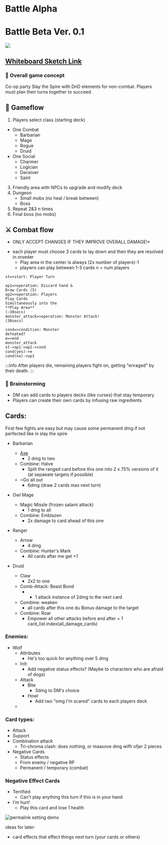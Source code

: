 # Battle Alpha

# Battle Beta Ver. 0.1

![](https://i.imgur.com/BFl5kyB.png)


## [Whiteboard Sketch Link ](https://expl.ai/PMDKNHBV)

### :thought_balloon: Overall game concept

Co-op party Slay the Spire with DnD elements for non-combat. Players must plan their turns together to succeed.

<!--### Explanation video
{%youtube jrGuvjjH0n8%}-->

## :sunrise_over_mountains: Gameflow

1. Players select class (starting deck)
  - One Combat
    - Barbarian
    - Mage
    - Rogue
    - Druid
  - One Social
    - Charmer
    - Logician
    - Deceiver
    - Saint
3. Friendly area with NPCs to upgrade and modify deck
4. Dungeon
    - Small mobs (no heal / break between)
    - Boss
6. Repeat 2&3 n times
7. Final boss (no mobs)

## :crossed_swords: Combat flow
* ONLY ACCEPT CHANGES IF THEY IMPROVE OVERALL DAMAGE!*
- each player must choose 3 cards to lay down and then they are resolved in orseder  
  - Play area in the center is always (2x number of players)-1
  - playwrs can play between 1-3 cards
n = num players
```flow
st=>start: Player Turn

op1=>operation: Discard hand &
Draw Cards (5)
op2=>operation: Players
Play Cards
Simultaneously into the
**Play Area**
(~30secs)
monster_attack=>operation: Monster Attack!
(30secs)

cond=>condition: Monster
defeated?
e=>end
monster_attack
st->op1->op2->cond
cond(yes)->e
cond(no)->op1

```
:::info
After players die, remaining players fight on, getting "enraged" by their death.
:::



### :memo: Brainstorming

- DM can add cards to players decks (like curses) that stay temporary
- Players can create their own cards by infusing raw ingredients


## Cards:
First few fights are easy but may cause some permanent dmg if not perfected like in slay the spire

- Barbarian
	- [Axe](https://imgur.com/gallery/pmSuXlo)
	    - 2 dmg to two
	- Combine: Halve
	  - Split the ranged card before this one into 2 x 75% versions of it (at sepaeate targets if possible)
  - ~Go all out
      - 6dmg (draw 2 cards max next turn)

- Owl Mage
	- Magic Missle (frozen salami attack)
	    - 1 dmg to all
	- Combine: Emblazen
	    - 2x damage to card ahead of this one

- Ranger
	- Arrow
	    - 4 dmg
	- Combine: Hunter's Mark
	    - All cards after me get +1

- Druid
    - Claw
        - 2x2 to one
    - Comb-Attack: Beast Bond
        - + 1 attack instance of 2dmg to the next card
    -  Combine: weaken
       -  all cards after this one du Bonus damage to the target
     - Combine: Roar
         - Empower all other attacks before and after + 1 card_list.index(all_damage_cards)


### Enemies:
- Wolf
    - Attributes
        - He's too quick for anything over 5 dmg
    - Init:
        - Add negative status effects? (Maybe to characters who are afraid of dogs)
    - Attack
        - Bite
            - 3dmg to DM's choice
        - Howl
            - Add two "omg I'm scared" cards to each players deck
    -

### Card types:
- Attack
- Support
- Combination attack
  - Tri-chroma clash: does nothing, or maasove dmg wifh ofjer 2 pieces
- Negative Cards
    - Status effects
    - From enemy / negative RP
    - Permanent / temporary (combat)



### Negative Effect Cards
- Terrified
    - Can't play anything this turn if this is in your hand
- I'm hurt!
    - Play this card and lose 1 health


![permalink setting demo](https://i.imgur.com/PN8TmMI.gif)

ideas for later:
- card effects that effect things next turn (your cards or others)

